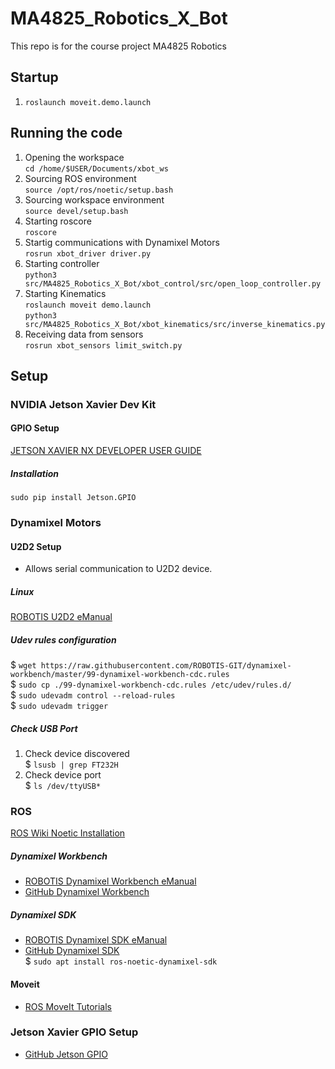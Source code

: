 # MA4825_Robotics_X_Bot
This repo is for the course project MA4825 Robotics
## Startup
1. ```roslaunch moveit.demo.launch```
## Running the code
1. Opening the workspace  
`cd /home/$USER/Documents/xbot_ws`
3. Sourcing ROS environment  
`source /opt/ros/noetic/setup.bash`
5. Sourcing workspace environment  
`source devel/setup.bash`
7. Starting roscore  
`roscore`
9. Startig communications with Dynamixel Motors  
`rosrun xbot_driver driver.py`
11. Starting controller  
`python3 src/MA4825_Robotics_X_Bot/xbot_control/src/open_loop_controller.py`
13. Starting Kinematics  
`roslaunch moveit demo.launch`  
`python3 src/MA4825_Robotics_X_Bot/xbot_kinematics/src/inverse_kinematics.py`
15. Receiving data from sensors  
`rosrun xbot_sensors limit_switch.py`

## Setup
### NVIDIA Jetson Xavier Dev Kit
#### GPIO Setup
[JETSON XAVIER NX DEVELOPER USER GUIDE](https://developer.download.nvidia.com/assets/embedded/secure/jetson/Xavier%20NX/Jetson_Xavier_NX_Developer_Kit_User_Guide.pdf?d37pwh1FXwVQGgBHs5bdTTzLxJcKNdnP58PVVUkszH-OpMg5bhL1fHhMKovpBBUnjWhk27ThlrJzPGtwH-csR4IUpyZ7992O9uV5qbPU4Vv2duIpsFw3flSfqbg_eEFT_RfcVIE6L8WGxAOqJubo-9HeM9l8WOg1WuiX6uQp8ycUCu8sdrfxi6hSYdbpCKtjD4gJ7ZiS&t=eyJscyI6ImdzZW8iLCJsc2QiOiJodHRwczovL3d3dy5nb29nbGUuY29tLyJ9)
##### Installation 
```sudo pip install Jetson.GPIO```


### Dynamixel Motors
#### U2D2 Setup
- Allows serial communication to U2D2 device. 
##### Linux
[ROBOTIS U2D2 eManual](https://emanual.robotis.com/docs/en/software/dynamixel/dynamixel_sdk/device_setup/#controller)
##### Udev rules configuration
\$ `wget https://raw.githubusercontent.com/ROBOTIS-GIT/dynamixel-workbench/master/99-dynamixel-workbench-cdc.rules`  
\$ `sudo cp ./99-dynamixel-workbench-cdc.rules /etc/udev/rules.d/`  
\$ `sudo udevadm control --reload-rules`  
\$ `sudo udevadm trigger`
##### Check USB Port
1. Check device discovered  
\$ `lsusb | grep FT232H`
2. Check device port  
\$ `ls /dev/ttyUSB*`
### ROS
[ROS Wiki Noetic Installation](http://wiki.ros.org/noetic/Installation/Ubuntu)
##### Dynamixel Workbench
- [ROBOTIS Dynamixel Workbench eManual](https://emanual.robotis.com/docs/en/software/dynamixel/dynamixel_workbench/)
- [GitHub Dynamixel Workbench](https://github.com/ROBOTIS-GIT/dynamixel-workbench.git)    
##### Dynamixel SDK
- [ROBOTIS Dynamixel SDK eManual](https://emanual.robotis.com/docs/en/software/dynamixel/dynamixel_sdk/)
- [GitHub Dynamixel SDK](https://github.com/ROBOTIS-GIT/DynamixelSDK.git)  
\$ `sudo apt install ros-noetic-dynamixel-sdk`
#### Moveit
- [ROS MoveIt Tutorials](https://ros-planning.github.io/moveit_tutorials/)
### Jetson Xavier GPIO Setup
- [GitHub Jetson GPIO](https://github.com/NVIDIA/jetson-gpio.git)

